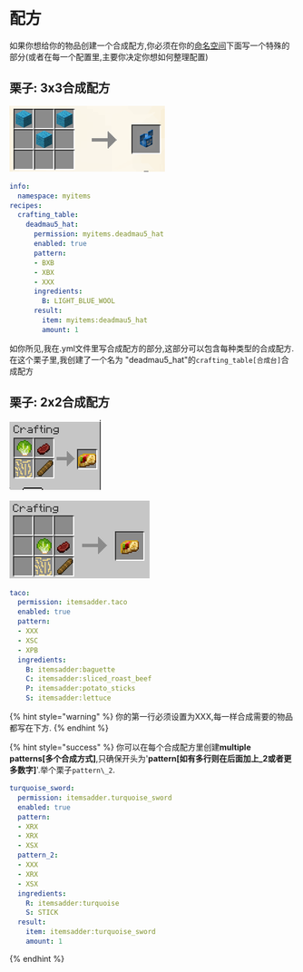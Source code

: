 # 配方

如果你想给你的物品创建一个合成配方,你必须在你的[命名空间](../../beginners/basic-concepts/namespace.md)下面写一个特殊的部分(或者在每一个配置里,主要你决定你想如何整理配置)

## 栗子: 3x3合成配方

![](../../../../.gitbook/assets/immagine%20%2846%29.png)

```yaml
info:
  namespace: myitems
recipes:
  crafting_table:
    deadmau5_hat:
      permission: myitems.deadmau5_hat
      enabled: true
      pattern:
      - BXB
      - XBX
      - XXX
      ingredients:
        B: LIGHT_BLUE_WOOL
      result:
        item: myitems:deadmau5_hat
        amount: 1
```

如你所见,我在.yml文件里写合成配方的部分,这部分可以包含每种类型的合成配方.
在这个栗子里,我创建了一个名为 "deadmau5_hat"的`crafting_table[合成台]`合成配方

## 栗子: 2x2合成配方

![](../../../../.gitbook/assets/immagine%20%2844%29.png)

![](../../../../.gitbook/assets/immagine%20%2845%29.png)

```yaml
taco:
  permission: itemsadder.taco
  enabled: true
  pattern:
  - XXX
  - XSC
  - XPB
  ingredients:
    B: itemsadder:baguette
    C: itemsadder:sliced_roast_beef
    P: itemsadder:potato_sticks
    S: itemsadder:lettuce
```

{% hint style="warning" %}
你的第一行必须设置为XXX,每一样合成需要的物品都写在下方.
{% endhint %}

{% hint style="success" %}
你可以在每个合成配方里创建**multiple patterns[多个合成方式]**,只确保开头为'**pattern[如有多行则在后面加上_2或者更多数字]**'.举个栗子`pattern\_2`.

```yaml
turquoise_sword:
  permission: itemsadder.turquoise_sword
  enabled: true
  pattern:
  - XRX
  - XRX
  - XSX
  pattern_2:
  - XXX
  - XRX
  - XSX
  ingredients:
    R: itemsadder:turquoise
    S: STICK
  result:
    item: itemsadder:turquoise_sword
    amount: 1
```
{% endhint %}

